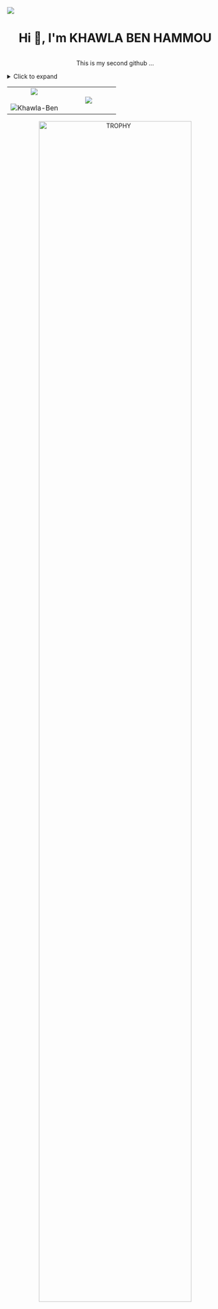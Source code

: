 

<!--horizontal divider(gradiant)-->
<img src="https://user-images.githubusercontent.com/73097560/115834477-dbab4500-a447-11eb-908a-139a6edaec5c.gif">

<!--h1 without bottom border-->
<div id="user-content-toc">
  <div align="center">
    <h1 style="display: inline-block">Hi 👋, I'm KHAWLA BEN HAMMOU</h1>
    <p style="display: inline-block"> This is my second github ... </p>
  </div>
</div>

<!--Intro start-->


<!--Intro end-->


<details>
  <summary>Click to expand</summary>

  <!-- Content to be hidden -->
 I am a passionate software developer with a focus on web development and a strong background in JavaScript and React. I love building user-friendly and performant web applications that solve real-world problems. With several years of experience in the industry, I have successfully delivered projects for clients across various domains.

<!-- Add your content here -->
## Skills

- Front-end Development: HTML, CSS, JavaScript, React
- Back-end Development: Node.js, Express, MongoDB
- Database: MySQL, PostgreSQL
- Version Control: Git, GitHub
- Project Management: Agile, Scrum

</details>
  


<!--- stats & Trophy (start) -->
<p align="center">
  <!--- stats (start) -->
<table align="center">
<tr border="none">
<td width="50%" align="center">
  
  <img  align="center"  src="https://github-readme-stats.vercel.app/api?username=Khawla-Ben&theme=dark&show_icons=true&count_private=true" />
  <br></br>
  <img  title="" alt="Khawla-Ben" src="https://github-readme-streak-stats.herokuapp.com/?user=Khawla-Ben&theme=dark&hide_border=false" /> 
</td>

<td width="50%" align="center">

  <img  align="center"  src="https://github-readme-stats.anuraghazra1.vercel.app/api/top-langs/?username=Khawla-Ben&theme=dark&hide_border=false&no-bg=true&no-frame=true&langs_count=10"/>
  
  </td>
</tr>
</table>
<!--- stats (end) -->

<!--- trophy (start) -->
<div align=center>
  <a href="https://github.com/ryo-ma/github-profile-trophy" title="Go to Source">
      <img align="center" width=84% src="https://github-profile-trophy.vercel.app/?username=Khawla-Ben&theme=radical&row=1&column=7&margin-h=15&margin-w=5&no-bg=true" alt="TROPHY" />
    </a>
</div>
<!--- trophy (start) -->


</p>        
<!--- stats (end) -->


<!--h1 without bottom border-->



<!-- Connect with me -->
<!--h2 without bottom border-->


<!--icons and links-->

